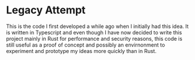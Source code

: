 # Legacy Attempt

This is the code I first developed a while ago when I initially had this idea. It is written in Typescript and even though I have now decided to write this project mainly in Rust for performance and security reasons, this code is still useful as a proof of concept and possibly an envirnonment to experiment and prototype my ideas more quickly than in Rust.